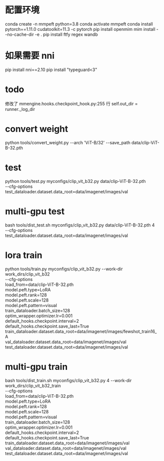 # 配置环境
conda create -n mmpeft python=3.8
conda activate mmpeft
conda install pytorch==1.11.0 cudatoolkit=11.3 -c pytorch
pip install openmim
mim install --no-cache-dir -e .
pip install ftfy regex wandb

# 如果需要 nni
pip install nni==2.10
pip install "typeguard<3"

# todo
修改了 mmengine.hooks.checkpoint_hook.py:255 行     self.out_dir = runner._log_dir

# convert weight
python tools/convert_weight.py --arch 'ViT-B/32' --save_path data/clip-ViT-B-32.pth

# test
python tools/test.py myconfigs/clip_vit_b32.py data/clip-ViT-B-32.pth \
--cfg-options \
test_dataloader.dataset.data_root=data/imagenet/images/val

# multi-gpu test
bash tools/dist_test.sh myconfigs/clip_vit_b32.py data/clip-ViT-B-32.pth 4 \
--cfg-options \
test_dataloader.dataset.data_root=data/imagenet/images/val

# lora train
python tools/train.py myconfigs/clip_vit_b32.py --work-dir work_dirs/clip_vit_b32 \
--cfg-options \
load_from=data/clip-ViT-B-32.pth \
model.peft.type=LoRA \
model.peft.rank=128 \
model.peft.scale=128 \
model.peft.pattern=visual \
train_dataloader.batch_size=128 \
optim_wrapper.optimizer.lr=0.001 \
default_hooks.checkpoint.interval=2 \
default_hooks.checkpoint.save_last=True \
train_dataloader.dataset.data_root=data/imagenet/images/fewshot_train16_A \
val_dataloader.dataset.data_root=data/imagenet/images/val \
test_dataloader.dataset.data_root=data/imagenet/images/val

# multi-gpu train
bash tools/dist_train.sh myconfigs/clip_vit_b32.py 4 --work-dir work_dirs/clip_vit_b32_train \
--cfg-options \
load_from=data/clip-ViT-B-32.pth \
model.peft.type=LoRA \
model.peft.rank=128 \
model.peft.scale=128 \
model.peft.pattern=visual \
train_dataloader.batch_size=128 \
optim_wrapper.optimizer.lr=0.001 \
default_hooks.checkpoint.interval=2 \
default_hooks.checkpoint.save_last=True \
train_dataloader.dataset.data_root=data/imagenet/images/val \
val_dataloader.dataset.data_root=data/imagenet/images/val \
test_dataloader.dataset.data_root=data/imagenet/images/val
